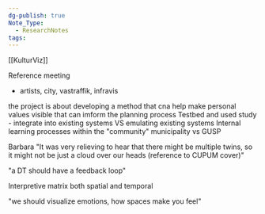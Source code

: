 ```yaml
---
dg-publish: true
Note_Type:
  - ResearchNotes
tags:
---
```

[[KulturViz]]

Reference meeting
- artists, city, vastraffik, infravis

the project is about developing a method that cna help make personal values visible that can imform the planning process
Testbed and used study - integrate into existing systems VS emulating existing systems
Internal learning processes within the  "community" municipality vs GUSP

Barbara "It was very relieving to hear that there might be multiple twins, so it might not be just a cloud over our heads (reference to CUPUM cover)"

"a DT should have a feedback loop"

Interpretive matrix both spatial and temporal

"we should visualize emotions, how spaces make you feel"
